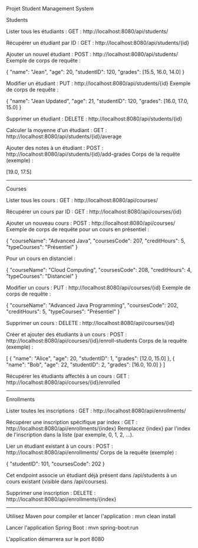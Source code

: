 Projet Student Management System

Students

Lister tous les étudiants :
GET : http://localhost:8080/api/students/

Récupérer un étudiant par ID :
GET : http://localhost:8080/api/students/{id}

Ajouter un nouvel étudiant :
POST : http://localhost:8080/api/students/
Exemple de corps de requête :

{
  "name": "Jean",
  "age": 20,
  "studentID": 120,
  "grades": [15.5, 16.0, 14.0]
}


Modifier un étudiant :
PUT : http://localhost:8080/api/students/{id}
Exemple de corps de requête :

{
  "name": "Jean Updated",
  "age": 21,
  "studentID": 120,
  "grades": [16.0, 17.0, 15.0]
}


Supprimer un étudiant :
DELETE : http://localhost:8080/api/students/{id}

Calculer la moyenne d'un étudiant :
GET : http://localhost:8080/api/students/{id}/average

Ajouter des notes à un étudiant :
POST : http://localhost:8080/api/students/{id}/add-grades
Corps de la requête (exemple) :

[19.0, 17.5]


--------------------------------------------------------


Courses

Lister tous les cours :
GET : http://localhost:8080/api/courses/

Récupérer un cours par ID :
GET : http://localhost:8080/api/courses/{id}

Ajouter un nouveau cours :
POST : http://localhost:8080/api/courses/
Exemple de corps de requête pour un cours en présentiel :

{
  "courseName": "Advanced Java",
  "coursesCode": 207,
  "creditHours": 5,
  "typeCourses": "Présentiel"
}

Pour un cours en distanciel :

{
  "courseName": "Cloud Computing",
  "coursesCode": 208,
  "creditHours": 4,
  "typeCourses": "Distanciel"
}


Modifier un cours :
PUT : http://localhost:8080/api/courses/{id}
Exemple de corps de requête :

{
  "courseName": "Advanced Java Programming",
  "coursesCode": 202,
  "creditHours": 5,
  "typeCourses": "Présentiel"
}



Supprimer un cours :
DELETE : http://localhost:8080/api/courses/{id}

Créer et ajouter des étudiants à un cours :
POST : http://localhost:8080/api/courses/{id}/enroll-students
Corps de la requête (exemple) :

[
  {
    "name": "Alice",
    "age": 20,
    "studentID": 1,
    "grades": [12.0, 15.0]
  },
  {
    "name": "Bob",
    "age": 22,
    "studentID": 2,
    "grades": [16.0, 10.0]
  }
]


Récupérer les étudiants affectés à un cours :
GET : http://localhost:8080/api/courses/{id}/enrolled


--------------------------------------------------------


Enrollments

Lister toutes les inscriptions :
GET : http://localhost:8080/api/enrollments/

Récupérer une inscription spécifique par index :
GET : http://localhost:8080/api/enrollments/{index}
Remplacez {index} par l'index de l'inscription dans la liste (par exemple, 0, 1, 2, ...).


Lier un étudiant existant à un cours :
POST : http://localhost:8080/api/enrollments/
Corps de la requête (exemple) :

{
  "studentID": 101,
  "coursesCode": 202
}

Cet endpoint associe un étudiant déjà présent dans /api/students à un cours existant (visible dans /api/courses).


Supprimer une inscription :
DELETE : http://localhost:8080/api/enrollments/{index}


--------------------------------------------------------


Utilisez Maven pour compiler et lancer l'application :
mvn clean install

Lancer l'application Spring Boot :
mvn spring-boot:run

L'application démarrera sur le port 8080